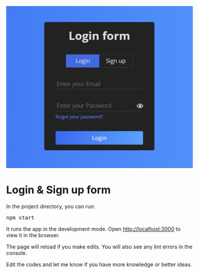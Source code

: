 <div>
  <img src="./images/Login.PNG" />
  <h1>Login & Sign up form</h1>
</div>
<div>
  <p>In the project directory, you can run:</p>
  <pre>npm start</pre>
  <p>
    It runs the app in the development mode. Open
    <a href="http://localhost:3000">http://localhost:3000</a> to view it in the
    browser.
  </p>
  <p>
    The page will reload if you make edits. You will also see any lint errors
    in the console.
  </p>
  <p>
    Edit the codes and let me know if you have more knowledge or better ideas.
  </p>
</div>
